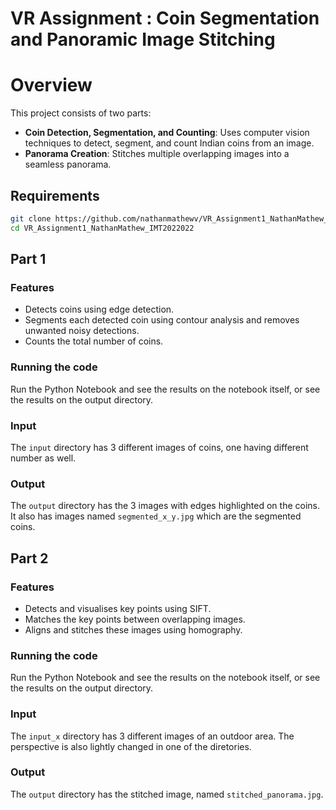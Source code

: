 # VR Assignment : Coin Segmentation and Panoramic Image Stitching

# Overview

This project consists of two parts:

- **Coin Detection, Segmentation, and Counting**: Uses computer vision techniques to detect, segment, and count Indian coins from an image.
- **Panorama Creation**: Stitches multiple overlapping images into a seamless panorama.

## Requirements

```bash
git clone https://github.com/nathanmathewv/VR_Assignment1_NathanMathew_IMT2022022.git
cd VR_Assignment1_NathanMathew_IMT2022022
```

## Part 1

### Features
- Detects coins using edge detection.
- Segments each detected coin using contour analysis and removes unwanted noisy detections.
- Counts the total number of coins.

### Running the code
Run the Python Notebook and see the results on the notebook itself, or see the results on the output directory.

### Input
The `input` directory has 3 different images of coins, one having different number as well.

### Output
The `output` directory has the 3 images with edges highlighted on the coins. It also has images named `segmented_x_y.jpg` which are the segmented coins.

## Part 2

### Features
- Detects and visualises key points using SIFT.
- Matches the key points between overlapping images.
- Aligns and stitches these images using homography.

### Running the code
Run the Python Notebook and see the results on the notebook itself, or see the results on the output directory.

### Input
The `input_x` directory has 3 different images of an outdoor area. The perspective is also lightly changed in one of the diretories.

### Output
The `output` directory has the stitched image, named `stitched_panorama.jpg`.
